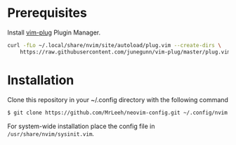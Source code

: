 # Prerequisites

Install [vim-plug](https://github.com/junegunn/vim-plug) Plugin Manager.

```bash
curl -fLo ~/.local/share/nvim/site/autoload/plug.vim --create-dirs \
    https://raw.githubusercontent.com/junegunn/vim-plug/master/plug.vim
```

# Installation
Clone this repository in your ~/.config directory with the following command

```bash
$ git clone https://github.com/MrLeeh/neovim-config.git ~/.config/nvim
```

For system-wide installation place the config file in `/usr/share/nvim/sysinit.vim`.
